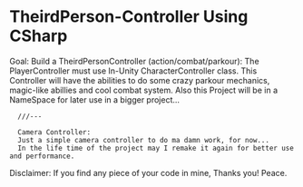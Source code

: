 # TheirdPerson-Controller Using CSharp

Goal:
      Build a TheirdPersonController (action/combat/parkour):
      The PlayerController must use In-Unity CharacterController class.
      This Controller will have the abilities to do some crazy parkour mechanics, magic-like abillies and cool combat system.
      Also this Project will be in a NameSpace for later use in a bigger project...
      
      ///---
      
      Camera Controller:
      Just a simple camera controller to do ma damn work, for now...
      In the life time of the project may I remake it again for better use and performance.


Disclaimer: 
      If you find any piece of your code in mine, Thanks you!
      Peace.
